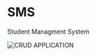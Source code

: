 # SMS
Student Managment System 
 
 ![CRUD APPLICATION](https://github.com/gaay4229/Crud-application/assets/128181461/0c9f1006-ad86-450b-b794-64107e3b73a6)

